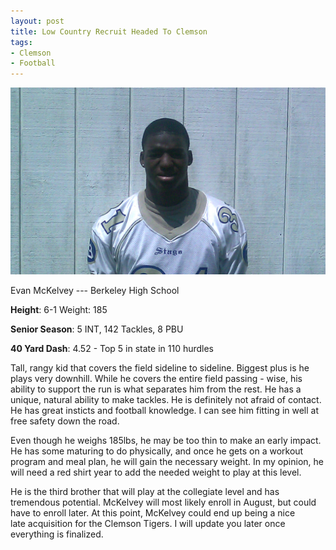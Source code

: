 ```yaml
---
layout: post
title: Low Country Recruit Headed To Clemson
tags:
- Clemson
- Football
---
```


![Evan McKelvey](/img/evan-mckelvey.jpg)

Evan McKelvey --- Berkeley High School

**Height**: 6-1 Weight: 185

**Senior Season**: 5 INT, 142 Tackles, 8 PBU

**40 Yard Dash**: 4.52 - Top 5 in state in 110 hurdles

Tall, rangy kid that covers the field sideline to sideline.  Biggest plus is he plays very downhill.  While he covers the entire field passing - wise, his ability to support the run is what separates him from the rest.  He has a unique, natural ability to make tackles.  He is definitely not afraid of contact.   He has great insticts and football knowledge. I can see him fitting in well at free safety down the road.

Even though he weighs 185lbs, he may be too thin to make an early impact. He has some maturing to do physically, and once he gets on a workout program and meal plan, he will gain the necessary weight. In my opinion, he will need a red shirt year to add the needed weight to play at this level.

He is the third brother that will play at the collegiate level and has tremendous potential. McKelvey will most likely enroll in August, but could have to enroll later. At this point, McKelvey could end up being a nice late acquisition for the Clemson Tigers. I will update you later once everything is finalized.
